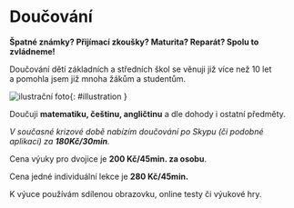 [//]: # (##NAME## doucovani)
[//]: # (##MENUITEM## Doučování)
[//]: # (##DESCRIPTION## doučování)
[//]: # (##QUOTE## quotes-doucovani)

# Doučování

**Špatné známky? Přijímací zkoušky? Maturita? Reparát? Spolu to zvládneme!**

Doučování dětí základních a&nbsp;středních škol se věnuji již více než 10 let a&nbsp;pomohla jsem již mnoha žákům a&nbsp;studentům.

![ilustrační foto](/images/lektorkavpraze-doucovani.jpg){: #illustration }

Doučuji **matematiku, češtinu, angličtinu** a&nbsp;dle dohody i&nbsp;ostatní předměty.

_V současné krizové době nabízím doučování po Skypu (či podobné aplikaci) za **180Kč/30min**._

Cena výuky pro dvojice je **200 Kč/45min. za osobu**.

Cena jedné individuální lekce je **280 Kč/45min.**

K výuce používám sdílenou obrazovku, online testy či výukové hry.
